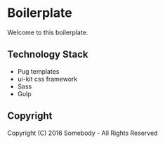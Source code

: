 # Boilerplate

Welcome to this boilerplate.

## Technology Stack

* Pug templates
* ui-kit css framework
* Sass
* Gulp

## Copyright

Copyright (C) 2016 Somebody - All Rights Reserved